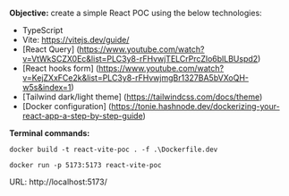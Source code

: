 
**Objective:** create a simple React POC using the below technologies:

 - TypeScript 
 - Vite: https://vitejs.dev/guide/
 - [React Query] (https://www.youtube.com/watch?v=VtWkSCZX0Ec&list=PLC3y8-rFHvwjTELCrPrcZlo6blLBUspd2)
 - [React hooks form] (https://www.youtube.com/watch?v=KejZXxFCe2k&list=PLC3y8-rFHvwjmgBr1327BA5bVXoQH-w5s&index=1)
 - [Tailwind dark/light theme] (https://tailwindcss.com/docs/theme)
 - [Docker configuration] (https://tonie.hashnode.dev/dockerizing-your-react-app-a-step-by-step-guide)

**Terminal commands:**

`docker build -t react-vite-poc . -f .\Dockerfile.dev`

`docker run -p 5173:5173 react-vite-poc`

URL: http://localhost:5173/
